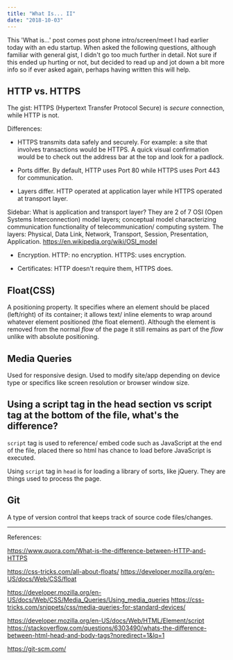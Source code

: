 ```yaml
---
title: "What Is... II"
date: "2018-10-03"
---
```


This 'What is...' post comes post phone intro/screen/meet I had earlier today with an edu startup. When asked the following questions, although familiar with general gist, I didn't go too much further in detail. Not sure if this ended up hurting or not, but decided to read up and jot down a bit more info so if ever asked again, perhaps having written this will help.

## HTTP vs. HTTPS

The gist: HTTPS (Hypertext Transfer Protocol Secure) is _secure_ connection, while HTTP is not.

Differences:

- HTTPS transmits data safely and securely. For example: a site that involves transactions would be HTTPS. A quick visual confirmation would be to check out the address bar at the top and look for a padlock.

- Ports differ. By default, HTTP uses Port 80 while HTTPS uses Port 443 for communication.

- Layers differ. HTTP operated at application layer while HTTPS operated at transport layer.

Sidebar: What is application and transport layer? They are 2 of 7 OSI (Open Systems Interconnection) model layers; conceptual model characterizing communication functionality of telecommunication/ computing system. The layers: Physical, Data Link, Network, Transport, Session, Presentation, Application. https://en.wikipedia.org/wiki/OSI_model

- Encryption. HTTP: no encryption. HTTPS: uses encryption.

- Certificates: HTTP doesn't require them, HTTPS does.

## Float(CSS)

A positioning property. It specifies where an element should be placed (left/right) of its container; it allows text/ inline elements to wrap around whatever element positioned (the float element). Although the element is removed from the normal _flow_ of the page it still remains as part of the _flow_ unlike with absolute positioning.

## Media Queries

Used for responsive design. Used to modify site/app depending on device type or specifics like screen resolution or browser window size.

## Using a script tag in the head section vs script tag at the bottom of the file, what's the difference?

`script` tag is used to reference/ embed code such as JavaScript at the end of the file, placed there so html has chance to load before JavaScript is executed.

Using `script` tag in `head` is for loading a library of sorts, like jQuery. They are things used to process the page.

## Git

A type of version control that keeps track of source code files/changes.

---

References:

<https://www.quora.com/What-is-the-difference-between-HTTP-and-HTTPS>

<https://css-tricks.com/all-about-floats/>
<https://developer.mozilla.org/en-US/docs/Web/CSS/float>

<https://developer.mozilla.org/en-US/docs/Web/CSS/Media_Queries/Using_media_queries>
<https://css-tricks.com/snippets/css/media-queries-for-standard-devices/>

<https://developer.mozilla.org/en-US/docs/Web/HTML/Element/script>
<https://stackoverflow.com/questions/6303490/whats-the-difference-between-html-head-and-body-tags?noredirect=1&lq=1>

<https://git-scm.com/>
